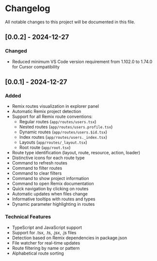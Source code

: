 # Changelog

All notable changes to this project will be documented in this file.

## [0.0.2] - 2024-12-27

### Changed

- Reduced minimum VS Code version requirement from 1.102.0 to 1.74.0 for Cursor compatibility

## [0.0.1] - 2024-12-27

### Added

- Remix routes visualization in explorer panel
- Automatic Remix project detection
- Support for all Remix route conventions:
  - Regular routes (`app/routes/users.tsx`)
  - Nested routes (`app/routes/users.profile.tsx`)
  - Dynamic routes (`app/routes/users.$id.tsx`)
  - Index routes (`app/routes/users._index.tsx`)
  - Layouts (`app/routes/_layout.tsx`)
  - Root route (`app/root.tsx`)
- Route type identification (layout, route, resource, action, loader)
- Distinctive icons for each route type
- Command to refresh routes
- Command to filter routes
- Command to clear filters
- Command to show project information
- Command to open Remix documentation
- Quick navigation by clicking on routes
- Automatic updates when files change
- Informative tooltips with routes and types
- Dynamic parameter highlighting in routes

### Technical Features

- TypeScript and JavaScript support
- Support for .tsx, .ts, .jsx, .js files
- Detection based on Remix dependencies in package.json
- File watcher for real-time updates
- Route filtering by name or pattern
- Alphabetical route sorting
